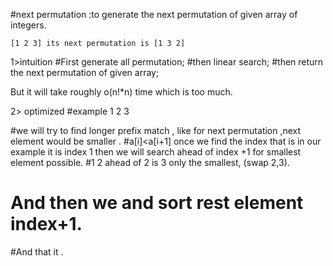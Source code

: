 #next permutation :to generate the next permutation of given array of integers.

	[1 2 3] its next permutation is [1 3 2]
1>intuition
#First generate all permutation;
#then linear search;
#then return the next permutation of given array;

But it will take roughly o(n!*n) time which is too much.

2> optimized
#example 1 2 3

#we will try to find longer prefix match , like for next permutation ,next element would be smaller .
#a[i]<a[i+1] once we find the index that is in our example it is index 1 then we will search ahead of index +1 for smallest element possible.
#1 2  ahead of 2 is 3 only the smallest, (swap 2,3).
# And then we and sort rest element index+1.
#And that it .
